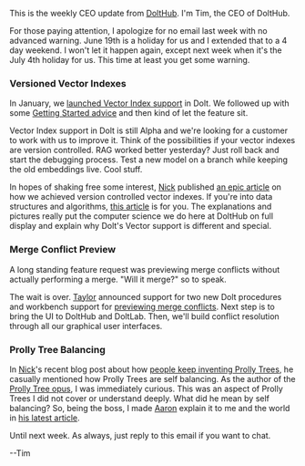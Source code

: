 This is the weekly CEO update from [DoltHub](https://www.dolthub.com/). I'm Tim, the CEO of DoltHub. 

For those paying attention, I apologize for no email last week with no advanced warning. June 19th is a holiday for us and I extended that to a 4 day weekend. I won't let it happen again, except next week when it's the July 4th holiday for us. This time at least you get some warning.

### Versioned Vector Indexes

In January, we [launched Vector Index support](https://www.dolthub.com/blog/2025-01-16-announcing-vector-indexes/) in Dolt. We followed up with some [Getting Started advice](https://www.dolthub.com/blog/2025-02-06-getting-started-dolt-vectors/) and then kind of let the feature sit. 

Vector Index support in Dolt is still Alpha and we're looking for a customer to work with us to improve it. Think of the possibilities if your vector indexes are version controlled. RAG worked better yesterday? Just roll back and start the debugging process. Test a new model on a branch while keeping the old embeddings live. Cool stuff.

In hopes of shaking free some interest, [Nick](https://www.dolthub.com/team#nick) published [an epic article](https://www.dolthub.com/blog/2025-06-23-vector-index-deep-dive/) on how we achieved version controlled vector indexes. If you're into data structures and algorithms, [this article](https://www.dolthub.com/blog/2025-06-23-vector-index-deep-dive/) is for you. The explanations and pictures really put the computer science we do here at DoltHub on full display and explain why Dolt's Vector support is different and special. 

### Merge Conflict Preview

A long standing feature request was previewing merge conflicts without actually performing a merge. "Will it merge?" so to speak.

The wait is over. [Taylor](https://www.dolthub.com/team#taylor) announced support for two new Dolt procedures and workbench support for [previewing merge conflicts](https://www.dolthub.com/blog/2025-06-25-preview-merge-conflicts/). Next step is to bring the UI to DoltHub and DoltLab. Then, we'll build conflict resolution through all our graphical user interfaces. 

### Prolly Tree Balancing

In [Nick](https://www.dolthub.com/team#nick)'s recent blog post about how [people keep inventing Prolly Trees](https://www.dolthub.com/blog/2025-06-03-people-keep-inventing-prolly-trees/), he casually mentioned how Prolly Trees are self balancing. As the author of the [Prolly Tree opus](https://www.dolthub.com/blog/2024-03-03-prolly-trees/), I was immediately curious. This was an aspect of Prolly Trees I did not cover or understand deeply. What did he mean by self balancing? So, being the boss, I made [Aaron](https://www.dolthub.com/team#aaron) explain it to me and the world in [his latest article](https://www.dolthub.com/blog/2025-06-26-prolly-tree-balance/).

Until next week. As always, just reply to this email if you want to chat.

--Tim